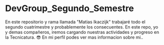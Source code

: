 # DevGroup_Segundo_Semestre
En este repositorio y rama llamada "Matias Ikaczijk" trabajaré todo el segundo cuatrimestre y probablemente los consecuentes. En este repo, yo y demas compañeros, iremos cargando nuestras actividades y progreso en la Tecnicatura. 
😎 En mi perfil podes ver mas informacion sobre mi..
